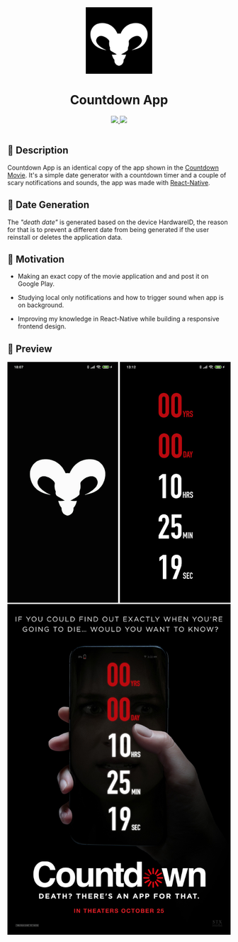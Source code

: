 <div align="center">
<img src="./src/assets/images/logo.jpg" width="150" alt="Countdown Logo" />
<h1>Countdown App</h1>
<a href="https://github.com/pitroldev/countdown-movie-app/releases/tag/1.40">
<img src="https://img.shields.io/badge/version-1.40-green.svg" />
</a>
<a href="https://github.com/pitroldev/countdown-movie-app/blob/master/LICENSE.txt">
<img src="https://img.shields.io/badge/license-Apache-blue.svg" />
</a>
<br/>
<br/>
</div>

## 📃 Description

Countdown App is an identical copy of the app shown in the [Countdown Movie](https://www.imdb.com/title/tt10039344/). It's a simple date generator with a countdown timer and a couple of scary notifications and sounds, the app was made with [React-Native](https://github.com/facebook/react-native).

## 📅 Date Generation

The _"death date"_ is generated based on the device HardwareID, the reason for that is to prevent a different date from being generated if the user reinstall or deletes the application data.

## 🚀 Motivation

- Making an exact copy of the movie application and and post it on Google Play.

- Studying local only notifications and how to trigger sound when app is on background.

- Improving my knowledge in React-Native while building a responsive frontend design.

## 🎨 Preview

<div>
<IMG SRC="./resources/animation.gif" width="250">
<IMG SRC="./resources/countdown.jpeg" width="250">
<IMG SRC="./resources/countdown-movie-poster.jpg" width="504">
</div>
